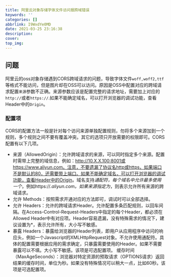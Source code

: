 ```yaml
---
title: 阿里云对象存储字体文件访问报跨域错误
keywords: ''
categories: []
abbrlink: I9WxdYe0MD
date: 2021-03-25 23:16:38
description:
cover:
top_img:
---
```




## 问题

阿里云的oss对象存储遇到CORS跨域请求的问题，导致字体文件`woff,woff2,ttf`等格式不能访问，但是图片却在OSS可以访问。原因是OSS中配置对应的跨域请求配置`来源`参数不正确。来源参数应该是配置完整的请求地址，需要加上对应的`http://`或者`https://`.如果不能确定域名，可以打开浏览器的调试功能，查看Header中的`Origin`。

### 配置项

CORS的配置方法一般是针对每个访问来源单独配置规则，勿将多个来源加到一个规则，多个规则之间不要有覆盖冲突。其它的选项只开放需要的权限即可。CORS配置有以下几项。

- 来源（AllowedOrigin）：允许跨域请求的来源，可以同时指定多个来源。配置时需带上完整的域信息，例如：<http://10.X.X.100:8001或https://www.aliyun.com。注意，不要遗漏了协议名http或https，如果端口不是默认的80，还需要带上端口。如果不能确定域名，可以打开浏览器的调试功能，查看Header中的Origin>。域名支持*通配符，每个域名中允许最多使用一个*，例如https://*.aliyun.com。如果来源指定为*，则表示允许所有来源的跨域请求。
- 允许 Methods：按照需求开通对应的方法即可，调试时可以全部选择。
- 允许 Headers：允许的跨域请求Header。允许配置多条匹配规则，以回车间隔。在Access-Control-Request-Headers中指定的每个Header，都必须在Allowed Header中有对应项。Header容易遗漏，没有特殊需求的情况下，建议设置为*，表示允许所有，大小写不敏感。
- 暴露 Headers：暴露给浏览器的Header列表，即用户从应用程序中访问的响应头，例如一个Javascript的XMLHttpRequest对象。不允许使用通配符。具体的配置需要根据应用的需求确定，只暴露需要使用的Header。如果不需要暴露可以不填。大小写不敏感。该项是可选配置项。
缓存时间（MaxAgeSeconds）：浏览器对特定资源的预取请求（OPTIONS请求）返回结果的缓存时间，单位为秒。如果没有特殊情况可以稍大一点，比如60秒。该项是可选配置项。
